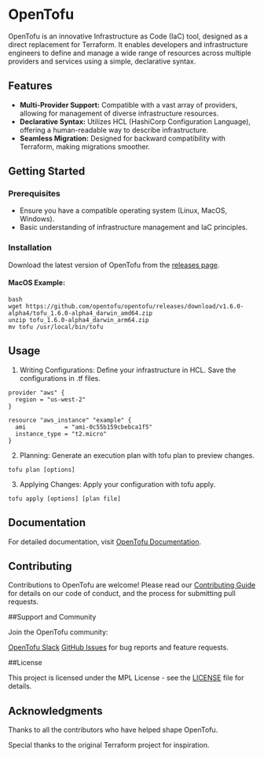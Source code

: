 # OpenTofu

OpenTofu is an innovative Infrastructure as Code (IaC) tool, designed as a direct replacement for Terraform. It enables developers and infrastructure engineers to define and manage a wide range of resources across multiple providers and services using a simple, declarative syntax.

## Features

- **Multi-Provider Support:** Compatible with a vast array of providers, allowing for management of diverse infrastructure resources.
- **Declarative Syntax:** Utilizes HCL (HashiCorp Configuration Language), offering a human-readable way to describe infrastructure.
- **Seamless Migration:** Designed for backward compatibility with Terraform, making migrations smoother.

## Getting Started

### Prerequisites

- Ensure you have a compatible operating system (Linux, MacOS, Windows).
- Basic understanding of infrastructure management and IaC principles.

### Installation

Download the latest version of OpenTofu from the [releases page](https://github.com/opentofu/opentofu/releases).

#### MacOS Example:

```
bash
wget https://github.com/opentofu/opentofu/releases/download/v1.6.0-alpha4/tofu_1.6.0-alpha4_darwin_amd64.zip
unzip tofu_1.6.0-alpha4_darwin_arm64.zip
mv tofu /usr/local/bin/tofu
```

## Usage

1. Writing Configurations: Define your infrastructure in HCL. Save the configurations in .tf files.

```
provider "aws" {
  region = "us-west-2"
}

resource "aws_instance" "example" {
  ami           = "ami-0c55b159cbebca1f5"
  instance_type = "t2.micro"
}
```

2. Planning: Generate an execution plan with tofu plan to preview changes.

```
tofu plan [options]
```


3. Applying Changes: Apply your configuration with tofu apply.

```
tofu apply [options] [plan file]
```

## Documentation

For detailed documentation, visit [OpenTofu Documentation](https://victors-organization-15.gitbook.io/zamas-challenge/).

## Contributing

Contributions to OpenTofu are welcome! Please read our [Contributing Guide](https://github.com/opentofu/opentofu/blob/main/CONTRIBUTING.md) for details on our code of conduct, and the process for submitting pull requests.

##Support and Community

Join the OpenTofu community:

[OpenTofu Slack](https://opentofu.org/slack)
[GitHub Issues](https://github.com/opentofu/opentofu/issues) for bug reports and feature requests.

##License

This project is licensed under the MPL License - see the [LICENSE](https://github.com/opentofu/opentofu/blob/main/LICENSE) file for details.

## Acknowledgments

Thanks to all the contributors who have helped shape OpenTofu.

Special thanks to the original Terraform project for inspiration.

